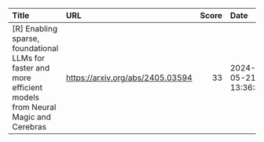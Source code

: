 | Title                                                                                                      | URL                              |   Score | Date                |
|:-----------------------------------------------------------------------------------------------------------|:---------------------------------|--------:|:--------------------|
| [R] Enabling sparse, foundational LLMs for faster and more efficient models from Neural Magic and Cerebras | https://arxiv.org/abs/2405.03594 |      33 | 2024-05-21 13:36:34 |